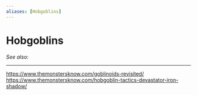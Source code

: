 ```yaml
---
aliases: [Hobgoblins]
---
```

# Hobgoblins
*See also:* 
___
https://www.themonstersknow.com/goblinoids-revisited/
https://www.themonstersknow.com/hobgoblin-tactics-devastator-iron-shadow/